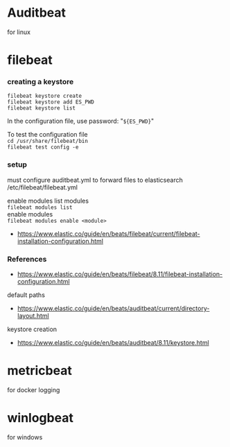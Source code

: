 # Auditbeat
for linux

# filebeat

### creating a keystore
`filebeat keystore create`<br>
`filebeat keystore add ES_PWD`<br>
`filebeat keystore list`

In the configuration file, use password: "`${ES_PWD}`"

To test the configuration file<br>
`cd /usr/share/filebeat/bin`<br>
`filebeat test config -e`

### setup
must configure auditbeat.yml to forward files to elasticsearch
/etc/filebeat/filebeat.yml

enable modules
list modules <br>
`filebeat modules list` <br>
enable modules <br>
`filebeat modules enable <module>` <br>
- https://www.elastic.co/guide/en/beats/filebeat/current/filebeat-installation-configuration.html



### References
- https://www.elastic.co/guide/en/beats/filebeat/8.11/filebeat-installation-configuration.html

default paths

- https://www.elastic.co/guide/en/beats/auditbeat/current/directory-layout.html

keystore creation
 - https://www.elastic.co/guide/en/beats/auditbeat/8.11/keystore.html

# metricbeat
for docker logging

# winlogbeat
for windows
